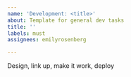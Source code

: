 ```yaml
---
name: 'Development: <title>'
about: Template for general dev tasks
title: ''
labels: must
assignees: emilyrosenberg

---
```


Design, link up, make it work, deploy

